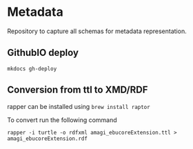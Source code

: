 
# Metadata

Repository to capture all schemas for metadata representation.

## GithubIO deploy

```
mkdocs gh-deploy
```

## Conversion from ttl to XMD/RDF

rapper can be installed using `brew install raptor`

To convert run the following command

```
rapper -i turtle -o rdfxml amagi_ebucoreExtension.ttl > amagi_ebucoreExtension.rdf
```